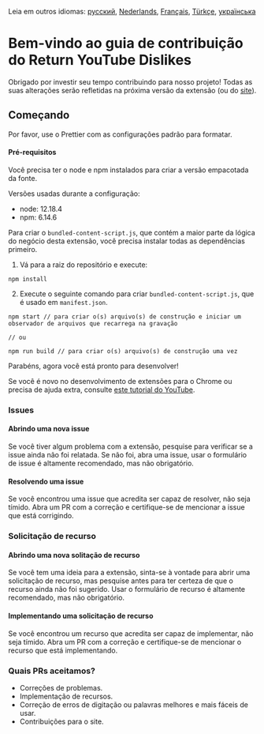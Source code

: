 Leia em outros idiomas: [русский](CONTRIBUTINGru.md), [Nederlands](CONTRIBUTINGnl.md), [Français](CONTRIBUTINGfr.md), [Türkçe](CONTRIBUTINGtr.md), [українська](CONTRIBUTINGuk.md)


# Bem-vindo ao guia de contribuição do Return YouTube Dislikes

Obrigado por investir seu tempo contribuindo para nosso projeto! Todas as suas alterações serão refletidas na próxima versão da extensão (ou do [site](https://www.returnyoutubedislike.com/)).

## Começando

Por favor, use o Prettier com as configurações padrão para formatar.

#### Pré-requisitos

Você precisa ter o node e npm instalados para criar a versão empacotada da fonte.

Versões usadas durante a configuração:

- node: 12.18.4
- npm: 6.14.6

Para criar o `bundled-content-script.js`, que contém a maior parte da lógica do negócio desta extensão, você precisa instalar todas as dependências primeiro.

1.  Vá para a raiz do repositório e execute:

```
npm install
```

2.  Execute o seguinte comando para criar `bundled-content-script.js`, que é usado em `manifest.json`.

```
npm start // para criar o(s) arquivo(s) de construção e iniciar um observador de arquivos que recarrega na gravação

// ou

npm run build // para criar o(s) arquivo(s) de construção uma vez
```

Parabéns, agora você está pronto para desenvolver!

Se você é novo no desenvolvimento de extensões para o Chrome ou precisa de ajuda extra, consulte [este tutorial do YouTube](https://www.youtube.com/watch?v=mdOj6HYE3_0).

### Issues

#### Abrindo uma nova issue

Se você tiver algum problema com a extensão, pesquise para verificar se a issue ainda não foi relatada. Se não foi, abra uma issue, usar o formulário de issue é altamente recomendado, mas não obrigatório.

#### Resolvendo uma issue

Se você encontrou uma issue que acredita ser capaz de resolver, não seja tímido. Abra um PR com a correção e certifique-se de mencionar a issue que está corrigindo.

### Solicitação de recurso

#### Abrindo uma nova solitação de recurso

Se você tem uma ideia para a extensão, sinta-se à vontade para abrir uma solicitação de recurso, mas pesquise antes para ter certeza de que o recurso ainda não foi sugerido. Usar o formulário de recurso é altamente recomendado, mas não obrigatório.

#### Implementando uma solicitação de recurso

Se você encontrou um recurso que acredita ser capaz de implementar, não seja tímido. Abra um PR com a correção e certifique-se de mencionar o recurso que está implementando.

### Quais PRs aceitamos?

- Correções de problemas.
- Implementação de recursos.
- Correção de erros de digitação ou palavras melhores e mais fáceis de usar.
- Contribuições para o site.